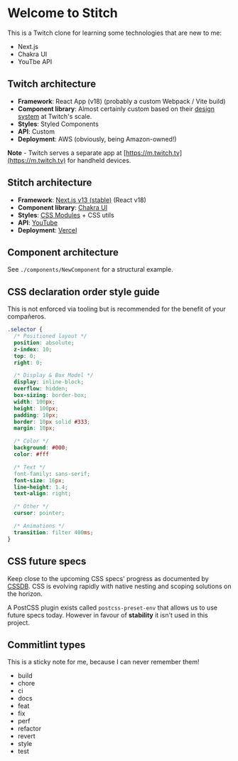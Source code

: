 # Welcome to Stitch

This is a Twitch clone for learning some technologies that are new to me:

- Next.js
- Chakra UI
- YouTbe API

## Twitch architecture

- **Framework**: React App (v18) (probably a custom Webpack / Vite build)
- **Component library**: Almost certainly custom based on their [design system](https://brand.twitch.tv/) at Twitch's scale.
- **Styles**: Styled Components
- **API**: Custom
- **Deployment**: AWS (obviously, being Amazon-owned!)

**Note** - Twitch serves a separate app at [https://m.twitch.tv](https://m.twitch.tv) for handheld devices.

## Stitch architecture

- **Framework**: [Next.js v13 (stable)](https://nextjs.org/docs/getting-started) (React v18)
- **Component library**: [Chakra UI](https://chakra-ui.com/)
- **Styles**: [CSS Modules](https://nextjs.org/docs/basic-features/built-in-css-support#adding-component-level-css) + CSS utils
- **API**: [YouTube](https://developers.google.com/youtube/)
- **Deployment**: [Vercel](https://vercel.com/)

## Component architecture

See `./components/NewComponent` for a structural example.

## CSS declaration order style guide

This is not enforced via tooling but is recommended for the benefit of your compañeros.

```css
.selector {
  /* Positioned layout */
  position: absolute;
  z-index: 10;
  top: 0;
  right: 0;

  /* Display & Box Model */
  display: inline-block;
  overflow: hidden;
  box-sizing: border-box;
  width: 100px;
  height: 100px;
  padding: 10px;
  border: 10px solid #333;
  margin: 10px;

  /* Color */
  background: #000;
  color: #fff

  /* Text */
  font-family: sans-serif;
  font-size: 16px;
  line-height: 1.4;
  text-align: right;

  /* Other */
  cursor: pointer;

  /* Animations */
  transition: filter 400ms;
}
```

## CSS future specs

Keep close to the upcoming CSS specs' progress as documented by [CSSDB](https://cssdb.org/#all-property).
CSS is evolving rapidly with native nesting and scoping solutions on the horizon.

A PostCSS plugin exists called `postcss-preset-env` that allows us to use future
specs today. However in favour of **stability** it isn't used in this project.

## Commitlint types

This is a sticky note for me, because I can never remember them!

- build
- chore
- ci
- docs
- feat
- fix
- perf
- refactor
- revert
- style
- test
